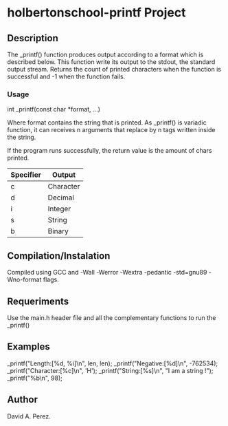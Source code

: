 # holbertonschool-printf Project

## Description

The _printf() function produces output according to a format which is described below. This function write its output to the stdout, the standard output stream. Returns the count of printed characters when the function is successful and -1 when the function fails.

### Usage

int _printf(const char *format, ...)

Where format contains the string that is printed. As _printf() is variadic function, it can receives n arguments that replace by n tags written inside the string.

If the program runs successfully, the return value is the amount of chars printed.

| Specifier | Output    |
| --------- | --------- |
| c | Character |
| d | Decimal |
| i | Integer |
| s | String |
| b | Binary |

## Compilation/Instalation

Compiled using GCC and -Wall -Werror -Wextra -pedantic -std=gnu89 -Wno-format flags.

## Requeriments

Use the main.h header file and all the complementary functions to run the _printf()

## Examples

_printf("Length:[%d, %i]\n", len, len);
_printf("Negative:[%d]\n", -762534);
_printf("Character:[%c]\n", 'H');
_printf("String:[%s]\n", "I am a string !");
_printf("%b\n", 98);

## Author

David A. Perez.
